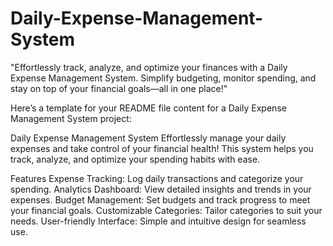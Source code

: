 # Daily-Expense-Management-System
"Effortlessly track, analyze, and optimize your finances with a Daily Expense Management System. Simplify budgeting, monitor spending, and stay on top of your financial goals—all in one place!"

Here’s a template for your README file content for a Daily Expense Management System project:

Daily Expense Management System
Effortlessly manage your daily expenses and take control of your financial health! This system helps you track, analyze, and optimize your spending habits with ease.

Features
Expense Tracking: Log daily transactions and categorize your spending.
Analytics Dashboard: View detailed insights and trends in your expenses.
Budget Management: Set budgets and track progress to meet your financial goals.
Customizable Categories: Tailor categories to suit your needs.
User-friendly Interface: Simple and intuitive design for seamless use.
